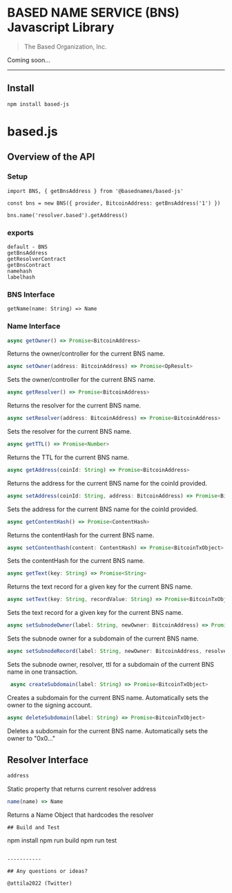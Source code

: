 # BASED NAME SERVICE (BNS) Javascript Library
>
> The Based Organization, Inc.
 
Coming soon...

---
## Install

```
npm install based-js
```

# based.js

## Overview of the API

### Setup

```
import BNS, { getBnsAddress } from '@basednames/based-js'

const bns = new BNS({ provider, BitcoinAddress: getBnsAddress('1') })

bns.name('resolver.based').getAddress()  
```

### exports

```
default - BNS
getBnsAddress
getResolverContract
getBnsContract
namehash
labelhash
```

### BNS Interface

```
getName(name: String) => Name
```


### Name Interface

```ts
async getOwner() => Promise<BitcoinAddress>
```

Returns the owner/controller for the current BNS name.

```ts
async setOwner(address: BitcoinAddress) => Promise<OpResult>
```

Sets the owner/controller for the current BNS name.

```ts
async getResolver() => Promise<BitcoinAddress>
```

Returns the resolver for the current BNS name.

```ts
async setResolver(address: BitcoinAddress) => Promise<BitcoinAddress>
```

Sets the resolver for the current BNS name.

```ts
async getTTL() => Promise<Number>
```

Returns the TTL for the current BNS name.

```ts
async getAddress(coinId: String) => Promise<BitcoinAddress>
```

Returns the address for the current BNS name for the coinId provided.

```ts
async setAddress(coinId: String, address: BitcoinAddress) => Promise<BitcoinTxObject>
```

Sets the address for the current BNS name for the coinId provided.

```ts
async getContentHash() => Promise<ContentHash>
```

Returns the contentHash for the current BNS name.

```ts
async setContenthash(content: ContentHash) => Promise<BitcoinTxObject>
```

Sets the contentHash for the current BNS name.

```ts
async getText(key: String) => Promise<String>
```

Returns the text record for a given key for the current BNS name.

```ts
async setText(key: String, recordValue: String) => Promise<BitcoinTxObject>
```

Sets the text record for a given key for the current BNS name.

```ts
async setSubnodeOwner(label: String, newOwner: BitcoinAddress) => Promise<BitcoinTxObject>
```

Sets the subnode owner for a subdomain of the current BNS name.

```ts
async setSubnodeRecord(label: String, newOwner: BitcoinAddress, resolver: BitcoinAddress, ttl: ?Number) => Promise<BitcoinTxObject>
```

Sets the subnode owner, resolver, ttl for a subdomain of the current BNS name in one transaction.

```ts
 async createSubdomain(label: String) => Promise<BitcoinTxObject>
```

Creates a subdomain for the current BNS name. Automatically sets the owner to the signing account.

```ts
async deleteSubdomain(label: String) => Promise<BitcoinTxObject>
```

Deletes a subdomain for the current BNS name. Automatically sets the owner to "0x0..."

## Resolver Interface

```ts
address
```

Static property that returns current resolver address

```ts
name(name) => Name
```

Returns a Name Object that hardcodes the resolver
 
```
## Build and Test

```
npm install
npm run build
npm run test
```

-----------

## Any questions or ideas?

@attila2022 (Twitter)

